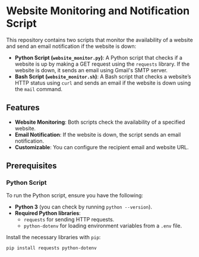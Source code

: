 # Website Monitoring and Notification Script

This repository contains two scripts that monitor the availability of a website and send an email notification if the website is down:

- **Python Script (`website_monitor.py`)**: A Python script that checks if a website is up by making a GET request using the `requests` library. If the website is down, it sends an email using Gmail's SMTP server.
- **Bash Script (`website_monitor.sh`)**: A Bash script that checks a website’s HTTP status using `curl` and sends an email if the website is down using the `mail` command.

## Features
- **Website Monitoring**: Both scripts check the availability of a specified website.
- **Email Notification**: If the website is down, the script sends an email notification.
- **Customizable**: You can configure the recipient email and website URL.

## Prerequisites

### Python Script
To run the Python script, ensure you have the following:

- **Python 3** (you can check by running `python --version`).
- **Required Python libraries**:
  - `requests` for sending HTTP requests.
  - `python-dotenv` for loading environment variables from a `.env` file.

Install the necessary libraries with `pip`:

```bash
pip install requests python-dotenv
